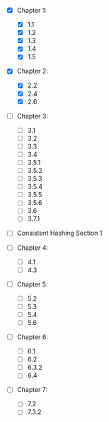 - [x] Chapter 1:
	- [x] 1.1
	- [x] 1.2
	- [x] 1.3
	- [x] 1.4
	- [x] 1.5

- [x] Chapter 2:
	- [x] 2.2
	- [x] 2.4
	- [x] 2.6

- [ ] Chapter 3:
	- [ ] 3.1
	- [ ] 3.2
	- [ ] 3.3
	- [ ] 3.4
	- [ ] 3.5.1
	- [ ] 3.5.2
	- [ ] 3.5.3
	- [ ] 3.5.4
	- [ ] 3.5.5
	- [ ] 3.5.6
	- [ ] 3.6
	- [ ] 3.7.1

- [ ] Consistent Hashing Section 1

- [ ] Chapter 4:
	- [ ] 4.1
	- [ ] 4.3

- [ ] Chapter 5:	
	- [ ] 5.2
	- [ ] 5.3
	- [ ] 5.4
	- [ ] 5.6

- [ ] Chapter 6:
	- [ ] 6.1
	- [ ] 6.2
	- [ ] 6.3.2
	- [ ] 6.4

- [ ] Chapter 7:
	- [ ] 7.2
	- [ ] 7.3.2
